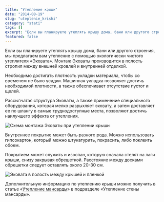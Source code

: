 ```yaml
---
title: "Утепление крыши"
date: "2014-08-19"
slug: "uteplenie_krishi"
category: "stati"
tags: []
excerpt: "Если вы планируете утеплять крышу дома, бани или другого строения, мы предлагаем вам утепление с помощью экологически чистого утеплителя &#171;Эковата&#187;. Монтаж Эковаты производится в полость стро..."
featured: false
---
```


Если вы планируете утеплять крышу дома, бани или другого строения, мы предлагаем вам утепление с помощью экологически чистого утеплителя &#171;Эковата&#187;. Монтаж Эковаты производится в полость стропил между внешней кровлей и внутренней отделкой.

Необходимо достигать плотность укладки материала, чтобы со временем не было усадки. Машинная укладка позволяет достичь необходимой плотности, а также обеспечивает отсутствие пустот и щелей.

Рассыпчатая структура Эковаты, а также применение специального оборудования, которая мелко разрыхляет эковату, а затем доставляет ее по шлангу в самые труднодоступные места, позволяют достичь наилучшего эффекта от утепления.

![Схема монтажа Эковаты при утеплении крыши](../images/2014/08/1-mansardi.jpg)

Внутреннее покрытие может быть разного рода. Можно использовать гипсокартон, который можно штукатурить, покрасить, либо поклеить обоем.

Покрытием может служить и изоспан, которую сначала стелят на лаги крыши, снизу закрывая обрешеткой. Расстояние между досками обрешетки следует оставлять около 20-30 см.

![Эковата в полость между крышей и пленкой](../images/2014/08/pr4.jpg)

Дополнительную информацию по утеплению крыши можно получить в статье &#171;[Утепление мансарды](http://ecovata-str.ru/uteplenie_mansardy_ecovatoy/)&#187; в подразделе &#171;Утепление стены мансарды&#187;.

